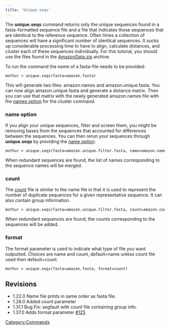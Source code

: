 ```yaml
---
title: 'Unique.seqs'
---
```

The **unique.seqs** command returns only the
unique sequences found in a fasta-formatted sequence file and a file
that indicates those sequences that are identical to the reference
sequence. Often times a collection of sequences will have a significant
number of identical sequences. It sucks up considerable processing time
to have to align, calculate distances, and cluster each of these
sequences individually. For this tutorial, you should use the files
found in the [ AmazonData.zip](https://mothur.s3.us-east-2.amazonaws.com/wiki/amazondata.zip) archive.

To run the command the name of a fasta-file needs to be provided:

    mothur > unique.seqs(fasta=amazon.fasta)

This will generate two files: amazon.names and amazon.unique.fasta. You
can now align amazon.unique.fasta and generate a distance matrix. Then
you can use that matrix with the newly generated amazon.names file with
the [ names option](read.dist#name) for the cluster command.

### name option

If you align your unique sequences, filter and screen them, you might be
removing bases from the sequences that accounted for differences between
the sequences. You can then rerun your sequences through **unique.seqs** by
providing the [ name option](Names_file):

    mothur > unique.seqs(fasta=amazon.unique.filter.fasta, name=amazon.names)

When redundant sequences are found, the list of names corresponding to
the sequence names will be merged.

### count

The [ count](Count_File) file is similar to the name file in
that it is used to represent the number of duplicate sequences for a
given representative sequence. It can also contain group information.

    mothur > unique.seqs(fasta=amazon.unique.filter.fasta, count=amazon.count_table)

When redundant sequences are found, the counts corresponding to the
sequences will be added.

### format

The format parameter is used to indicate what type of file you want
outputted. Choices are name and count, default=name unless count file
used then default=count.

    mothur > unique.seqs(fasta=amazon.fasta, format=count)

## Revisions

-   1.22.0 Name file prints in same order as fasta file.
-   1.28.0 Added count parameter
-   1.31.1 Bug Fix: segfault with count file containing group info.
-   1.37.0 Adds format parameter
    [\#125](https://github.com/mothur/mothur/issues/125)

[Category:Commands](Category:Commands)
